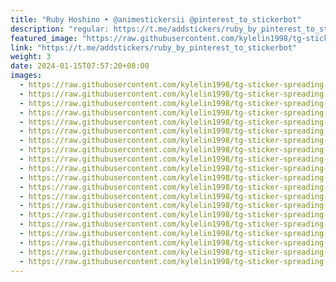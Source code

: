 ```yaml
---
title: "Ruby Hoshino ‣ @animestickersii @pinterest_to_stickerbot"
description: "regular: https://t.me/addstickers/ruby_by_pinterest_to_stickerbot"
featured_image: "https://raw.githubusercontent.com/kylelin1998/tg-sticker-spreading-worldwide-images/main/img/ece539ff-a178-4840-965e-48483e2e1c4a.jpg"
link: "https://t.me/addstickers/ruby_by_pinterest_to_stickerbot"
weight: 3
date: 2024-01-15T07:57:20+08:00
images:
  - https://raw.githubusercontent.com/kylelin1998/tg-sticker-spreading-worldwide-images/main/img/ece539ff-a178-4840-965e-48483e2e1c4a.jpg
  - https://raw.githubusercontent.com/kylelin1998/tg-sticker-spreading-worldwide-images/main/img/8af1047e-26b2-4856-bc58-022bc79d0e7b.jpg
  - https://raw.githubusercontent.com/kylelin1998/tg-sticker-spreading-worldwide-images/main/img/3db2a92b-1583-476c-a76e-7d6be4d0a61a.jpg
  - https://raw.githubusercontent.com/kylelin1998/tg-sticker-spreading-worldwide-images/main/img/c6544a51-af1e-4605-9bfa-f7a02a09e689.jpg
  - https://raw.githubusercontent.com/kylelin1998/tg-sticker-spreading-worldwide-images/main/img/e258ad6d-ec76-4c86-b30f-13fb63ec4ba5.jpg
  - https://raw.githubusercontent.com/kylelin1998/tg-sticker-spreading-worldwide-images/main/img/52c1455c-c898-4c21-b708-e58c44002a47.jpg
  - https://raw.githubusercontent.com/kylelin1998/tg-sticker-spreading-worldwide-images/main/img/91707abd-b8bd-4127-b258-8cb58e89ee08.jpg
  - https://raw.githubusercontent.com/kylelin1998/tg-sticker-spreading-worldwide-images/main/img/79cdc5c1-f2cc-4e6c-97f0-0e1487b55659.jpg
  - https://raw.githubusercontent.com/kylelin1998/tg-sticker-spreading-worldwide-images/main/img/6fd0bc87-8c22-4ded-bb7d-1d8362c7fb2f.jpg
  - https://raw.githubusercontent.com/kylelin1998/tg-sticker-spreading-worldwide-images/main/img/697c10a0-92a1-4ca4-9f54-febe82f40b3a.jpg
  - https://raw.githubusercontent.com/kylelin1998/tg-sticker-spreading-worldwide-images/main/img/d0323965-8706-4a72-97a2-5b67bfa35f85.jpg
  - https://raw.githubusercontent.com/kylelin1998/tg-sticker-spreading-worldwide-images/main/img/38af2e65-6dac-47de-8240-1048b75d8468.jpg
  - https://raw.githubusercontent.com/kylelin1998/tg-sticker-spreading-worldwide-images/main/img/9d82e65b-a55f-4f27-bc7e-24bde9d24cfa.jpg
  - https://raw.githubusercontent.com/kylelin1998/tg-sticker-spreading-worldwide-images/main/img/25dae3ec-cdcc-465c-80fc-a87bb4ba964a.jpg
  - https://raw.githubusercontent.com/kylelin1998/tg-sticker-spreading-worldwide-images/main/img/b8580054-9d08-41e7-b4c0-e06d71477af7.jpg
  - https://raw.githubusercontent.com/kylelin1998/tg-sticker-spreading-worldwide-images/main/img/417d3afc-dd7b-43f6-ad90-18fcb4ca3002.jpg
  - https://raw.githubusercontent.com/kylelin1998/tg-sticker-spreading-worldwide-images/main/img/dcc643f9-7de5-45d8-b27f-56829866302a.jpg
  - https://raw.githubusercontent.com/kylelin1998/tg-sticker-spreading-worldwide-images/main/img/b74b0ea2-f52d-4c13-8805-514dfb0af137.jpg
  - https://raw.githubusercontent.com/kylelin1998/tg-sticker-spreading-worldwide-images/main/img/e3496276-10ff-46e3-af5d-2d5cb2e33e20.jpg
  - https://raw.githubusercontent.com/kylelin1998/tg-sticker-spreading-worldwide-images/main/img/767dddfa-7312-45bd-9515-68de8eda520c.jpg
---
```


